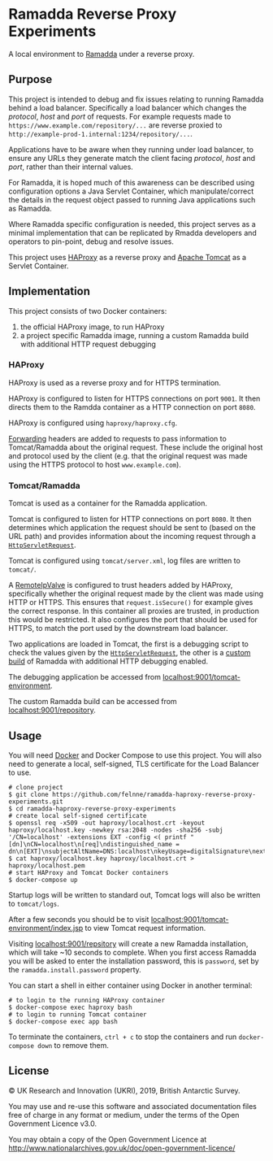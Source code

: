 # Ramadda Reverse Proxy Experiments

A local environment to [Ramadda](https://ramadda.org) under a reverse proxy.

## Purpose

This project is intended to debug and fix issues relating to running Ramadda behind a load balancer. Specifically a
load balancer which changes the *protocol*, *host* and *port* of requests. For example requests made to `https://www.example.com/repository/...` are reverse proxied to `http://example-prod-1.internal:1234/repository/...`.

Applications have to be aware when they running under load balancer, to ensure any URLs they generate match the client
facing *protocol*, *host* and *port*, rather than their internal values.

For Ramadda, it is hoped much of this awareness can be described using configuration options a Java Servlet Container, 
which manipulate/correct the details in the request object passed to running Java applications such as Ramadda.

Where Ramadda specific configuration is needed, this project serves as a minimal implementation that can be replicated
by Rmadda developers and operators to pin-point, debug and resolve issues.

This project uses [HAProxy](https://www.haproxy.com) as a reverse proxy and [Apache Tomcat](https://tomcat.apache.org) 
as a Servlet Container. 

## Implementation

This project consists of two Docker containers:

1. the official HAProxy image, to run HAProxy
2. a project specific Ramadda image, running a custom Ramadda build with additional HTTP request debugging

### HAProxy

HAProxy is used as a reverse proxy and for HTTPS termination.

HAProxy is configured to listen for HTTPS connections on port `9001`. It then directs them to the Ramdda container as a
HTTP connection on port `8080`. 

HAProxy is configured using `haproxy/haproxy.cfg`.

[Forwarding](https://developer.mozilla.org/en-US/docs/Web/HTTP/Headers/Forwarded) headers are added to requests to pass 
information to Tomcat/Ramadda about the original request. These include the original host and protocol used by the 
client (e.g. that the original request was made using the HTTPS protocol to host `www.example.com`).

### Tomcat/Ramadda

Tomcat is used as a container for the Ramadda application.

Tomcat is configured to listen for HTTP connections on port `8080`. It then determines which application the request
should be sent to (based on the URL path) and provides information about the incoming request through a 
[`HttpServletRequest`](https://tomcat.apache.org/tomcat-8.5-doc/servletapi/javax/servlet/http/HttpServletRequest.html).

Tomcat is configured using `tomcat/server.xml`, log files are written to `tomcat/`.

A [RemoteIpValve](https://tomcat.apache.org/tomcat-8.5-doc/api/org/apache/catalina/valves/RemoteIpValve.html) is
configured to trust headers added by HAProxy, specifically whether the original request made by the client was made 
using HTTP or HTTPS. This ensures that `request.isSecure()` for example gives the correct response. In this container
all proxies are trusted, in production this would be restricted. It also configures the port that should be used for 
HTTPS, to match the port used by the downstream load balancer.

Two applications are loaded in Tomcat, the first is a debugging script to check the values given by the 
[`HttpServletRequest`](https://tomcat.apache.org/tomcat-8.5-doc/servletapi/javax/servlet/http/HttpServletRequest.html),
the other is a [custom build](https://geodesystems.com/repository/entry/get/repository.war?entryid=synth%3A498644e1-20e4-426a-838b-65cffe8bd66f%3AL3JhbWFkZGFfMi4zL3JlcG9zaXRvcnkud2Fy) 
of Ramadda with additional HTTP debugging enabled.

The debugging application be accessed from [localhost:9001/tomcat-environment](https://localhost:9001/tomcat-environment).

The custom Ramadda build can be accessed from [localhost:9001/repository](https://localhost:9001/repository).

## Usage

You will need [Docker](https://hub.docker.com/search/?type=edition&offering=community) and Docker Compose to use this 
project. You will also need to generate a local, self-signed, TLS certificate for the Load Balancer to use.

```shell
# clone project
$ git clone https://github.com/felnne/ramadda-haproxy-reverse-proxy-experiments.git
$ cd ramadda-haproxy-reverse-proxy-experiments
# create local self-signed certificate
$ openssl req -x509 -out haproxy/localhost.crt -keyout haproxy/localhost.key -newkey rsa:2048 -nodes -sha256 -subj '/CN=localhost' -extensions EXT -config <( printf "[dn]\nCN=localhost\n[req]\ndistinguished_name = dn\n[EXT]\nsubjectAltName=DNS:localhost\nkeyUsage=digitalSignature\nextendedKeyUsage=serverAuth")
$ cat haproxy/localhost.key haproxy/localhost.crt > haproxy/localhost.pem
# start HAProxy and Tomcat Docker containers
$ docker-compose up
```

Startup logs will be written to standard out, Tomcat logs will also be written to `tomcat/logs`.

After a few seconds you should be to visit 
[localhost:9001/tomcat-environment/index.jsp](https://localhost:9001/tomcat-environment/index.jsp) to view Tomcat
request information.

Visiting [localhost:9001/repsitory](https://localhost:9001/repository) will create a new Ramadda installation, which
will take ~10 seconds to complete.
When you first access Ramadda you will be asked to enter the installation password, this is `password`, set by the 
`ramadda.install.password` property.

You can start a shell in either container using Docker in another terminal:

```shell
# to login to the running HAProxy container
$ docker-compose exec haproxy bash
# to login to running Tomcat container
$ docker-compose exec app bash
```

To terminate the containers, `ctrl + c` to stop the containers and run `docker-compose down` to remove them.

## License

© UK Research and Innovation (UKRI), 2019, British Antarctic Survey.

You may use and re-use this software and associated documentation files free of charge in any format or medium, under 
the terms of the Open Government Licence v3.0.

You may obtain a copy of the Open Government Licence at http://www.nationalarchives.gov.uk/doc/open-government-licence/

